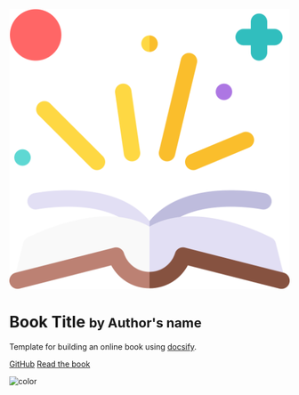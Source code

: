 <!-- _coverpage.md -->

<!-- logo image -->
![logo](_media/icon.svg ':size=150')

# Book Title <small>by Author's name</small>

<!-- Book skeleton based on [Docsify](https://docsify.js.org/) -->
Template for building an online book using [docsify](https://docsify.js.org/).

[GitHub](https://github.com/kelimuttu/docsify-book-skeleton)
[Read the book](#main)

<!-- background color -->
![color](#f0f0f0)